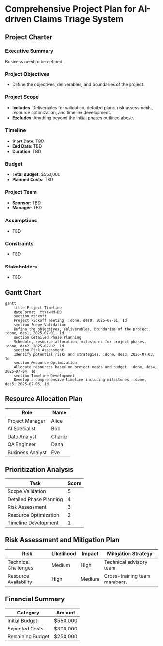 # Comprehensive Project Plan for AI-driven Claims Triage System

## Project Charter

### Executive Summary
Business need to be defined.

### Project Objectives
- Define the objectives, deliverables, and boundaries of the project.

### Project Scope
- **Includes**: Deliverables for validation, detailed plans, risk assessments, resource optimization, and timeline development.
- **Excludes**: Anything beyond the initial phases outlined above.

### Timeline
- **Start Date**: TBD
- **End Date**: TBD
- **Duration**: TBD

### Budget
- **Total Budget**: $550,000
- **Planned Costs**: TBD

### Project Team
- **Sponsor**: TBD
- **Manager**: TBD

### Assumptions
- TBD

### Constraints
- TBD

### Stakeholders
- TBD

## Gantt Chart
```mermaid
gantt
    title Project Timeline
    dateFormat  YYYY-MM-DD
    section Kickoff
    Project kickoff meeting. :done, des0, 2025-07-01, 1d
    section Scope Validation
    Define the objectives, deliverables, boundaries of the project. :done, des1, 2025-07-01, 1d
    section Detailed Phase Planning
    Schedule, resource allocation, milestones for project phases. :done, des2, 2025-07-02, 1d
    section Risk Assessment
    Identify potential risks and strategies. :done, des3, 2025-07-03, 1d
    section Resource Optimization
    Allocate resources based on project needs and budget. :done, des4, 2025-07-04, 1d
    section Timeline Development
    Develop a comprehensive timeline including milestones. :done, des5, 2025-07-05, 1d
```

## Resource Allocation Plan

| Role | Name |
|------|------|
| Project Manager | Alice |
| AI Specialist | Bob |
| Data Analyst | Charlie |
| QA Engineer | Dana |
| Business Analyst | Eve |

## Prioritization Analysis

| Task                  | Score |
|-----------------------|-------|
| Scope Validation      | 5     |
| Detailed Phase Planning| 4    |
| Risk Assessment        | 3    |
| Resource Optimization  | 2     |
| Timeline Development   | 1     |

## Risk Assessment and Mitigation Plan

| Risk                     | Likelihood | Impact | Mitigation Strategy |
|--------------------------|------------|--------|---------------------|
| Technical Challenges      | Medium     | High   | Technical advisory team. |
| Resource Availability      | High       | Medium | Cross-training team members. |

## Financial Summary

| Category        | Amount   |
|-----------------|----------|
| Initial Budget  | $550,000 |
| Expected Costs  | $300,000 |
| Remaining Budget | $250,000 |